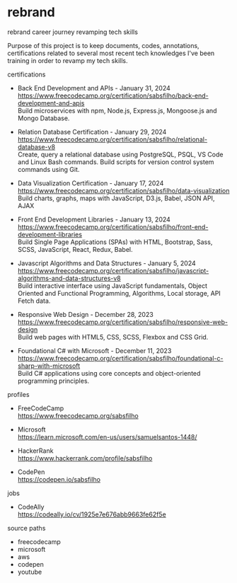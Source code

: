 # rebrand
rebrand career journey revamping tech skills

Purpose of this project is to keep documents, codes, annotations, certifications related to several most recent tech knowledges I've been training in order to revamp my tech skills.

certifications  

- Back End Development and APIs - January 31, 2024  
https://www.freecodecamp.org/certification/sabsfilho/back-end-development-and-apis  
Build microservices with npm, Node.js, Express.js, Mongoose.js and Mongo Database.  

- Relation Database Certification - January 29, 2024  
https://www.freecodecamp.org/certification/sabsfilho/relational-database-v8  
Create, query a relational database using PostgreSQL, PSQL, VS Code and Linux Bash commands. Build scripts for version control system commands using Git.  

- Data Visualization Certification - January 17, 2024  
https://www.freecodecamp.org/certification/sabsfilho/data-visualization  
Build charts, graphs, maps with JavaScript, D3.js, Babel, JSON API, AJAX  

- Front End Development Libraries - January 13, 2024  
https://www.freecodecamp.org/certification/sabsfilho/front-end-development-libraries  
Build Single Page Applications (SPAs) with HTML, Bootstrap, Sass, SCSS, JavaScript, React, Redux, Babel.  

- Javascript Algorithms and Data Structures - January 5, 2024  
https://www.freecodecamp.org/certification/sabsfilho/javascript-algorithms-and-data-structures-v8  
Build interactive interface using JavaScript fundamentals, Object Oriented and Functional Programming, Algorithms, Local storage, API Fetch data. 

- Responsive Web Design - December 28, 2023  
https://www.freecodecamp.org/certification/sabsfilho/responsive-web-design  
Build web pages with HTML5, CSS, SCSS, Flexbox and CSS Grid.  

- Foundational C# with Microsoft - December 11, 2023  
https://www.freecodecamp.org/certification/sabsfilho/foundational-c-sharp-with-microsoft  
Build C# applications using core concepts and object-oriented programming principles.  

profiles
- FreeCodeCamp  
https://www.freecodecamp.org/sabsfilho

- Microsoft  
https://learn.microsoft.com/en-us/users/samuelsantos-1448/

- HackerRank  
https://www.hackerrank.com/profile/sabsfilho

- CodePen  
https://codepen.io/sabsfilho

jobs  
- CodeAlly  
https://codeally.io/cv/1925e7e676abb9663fe62f5e

source paths
- freecodecamp
- microsoft
- aws
- codepen
- youtube
